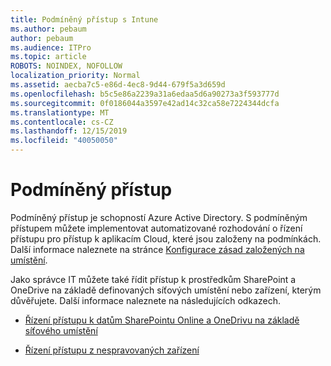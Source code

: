 ```yaml
---
title: Podmíněný přístup s Intune
ms.author: pebaum
author: pebaum
ms.audience: ITPro
ms.topic: article
ROBOTS: NOINDEX, NOFOLLOW
localization_priority: Normal
ms.assetid: aecba7c5-e86d-4ec8-9d44-679f5a3d659d
ms.openlocfilehash: b5c5e86a2239a31a6edaa5d6a90273a3f593777d
ms.sourcegitcommit: 0f0186044a3597e42ad14c32ca58e7224344dcfa
ms.translationtype: MT
ms.contentlocale: cs-CZ
ms.lasthandoff: 12/15/2019
ms.locfileid: "40050050"
---
```

# <a name="conditional-access"></a>Podmíněný přístup

Podmíněný přístup je schopností Azure Active Directory. S podmíněným přístupem můžete implementovat automatizované rozhodování o řízení přístupu pro přístup k aplikacím Cloud, které jsou založeny na podmínkách. Další informace naleznete na stránce [Konfigurace zásad založených na umístění](https://docs.microsoft.com/azure/active-directory/conditional-access/overview).

Jako správce IT můžete také řídit přístup k prostředkům SharePoint a OneDrive na základě definovaných síťových umístění nebo zařízení, kterým důvěřujete. Další informace naleznete na následujících odkazech.

- [Řízení přístupu k datům SharePointu Online a OneDrivu na základě síťového umístění](https://docs.microsoft.com/sharepoint/control-access-based-on-network-location)

- [Řízení přístupu z nespravovaných zařízení](https://docs.microsoft.com/sharepoint/control-access-from-unmanaged-devices)

